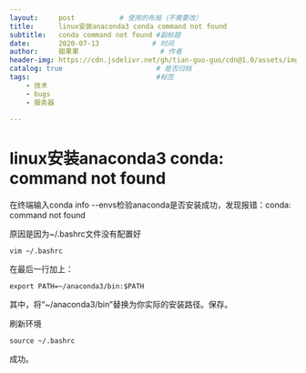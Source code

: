 ```yaml
---
layout:     post           # 使用的布局（不需要改）
title:      linux安装anaconda3 conda command not found
subtitle:   conda command not found #副标题
date:       2020-07-13             # 时间
author:     甜果果                    # 作者
header-img: https://cdn.jsdelivr.net/gh/tian-guo-guo/cdn@1.0/assets/img/post-bg-debug.png    #背景图片
catalog: true                       # 是否归档
tags:                               #标签
    - 技术
    - bugs
    - 服务器
 
---
```


# linux安装anaconda3 conda: command not found

在终端输入conda info --envs检验anaconda是否安装成功，发现报错：conda: command not found

原因是因为~/.bashrc文件没有配置好

```
vim ~/.bashrc
```

在最后一行加上：

```
export PATH=~/anaconda3/bin:$PATH
```

其中，将“~/anaconda3/bin”替换为你实际的安装路径。保存。

刷新环境

```
source ~/.bashrc
```

成功。